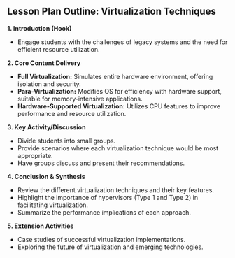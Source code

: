 ## **Lesson Plan Outline: Virtualization Techniques**

**1. Introduction (Hook)**
- Engage students with the challenges of legacy systems and the need for efficient resource utilization.

**2. Core Content Delivery**
- **Full Virtualization:** Simulates entire hardware environment, offering isolation and security.
- **Para-Virtualization:** Modifies OS for efficiency with hardware support, suitable for memory-intensive applications.
- **Hardware-Supported Virtualization:** Utilizes CPU features to improve performance and resource utilization.

**3. Key Activity/Discussion**
- Divide students into small groups.
- Provide scenarios where each virtualization technique would be most appropriate.
- Have groups discuss and present their recommendations.

**4. Conclusion & Synthesis**
- Review the different virtualization techniques and their key features.
- Highlight the importance of hypervisors (Type 1 and Type 2) in facilitating virtualization.
- Summarize the performance implications of each approach.

**5. Extension Activities**
- Case studies of successful virtualization implementations.
- Exploring the future of virtualization and emerging technologies.